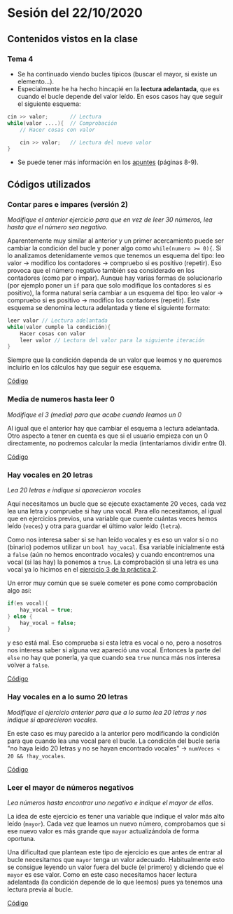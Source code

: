 # Sesión del 22/10/2020

## Contenidos vistos en la clase

### Tema 4
* Se ha continuado viendo bucles típicos (buscar el mayor, si existe un elemento...).
* Especialmente he ha hecho hincapié en la **lectura adelantada**, que es cuando el bucle depende del valor leído. En esos casos hay que seguir el siguiente esquema:
```cpp
cin >> valor;       // Lectura
while(valor ....){  // Comprobación
    // Hacer cosas con valor

    cin >> valor;   // Lectura del nuevo valor
}
```
* Se puede tener más información en los [apuntes](https://eii.cv.uma.es/pluginfile.php/233695/mod_resource/content/4/Tema%204%20-%20Parte%202.pdf) (páginas 8-9).
  
## Códigos utilizados

### Contar pares e impares (versión 2)
*Modifique el anterior ejercicio para que en vez de leer 30 números, lea hasta que el número sea negativo.* 

Aparentemente muy similar al anterior y un primer acercamiento puede ser cambiar la condición del bucle y poner algo como `while(numero >= 0){`. Si lo analizamos detenidamente vemos que tenemos un esquema del tipo: leo valor -> modifico los contadores -> compruebo si es positivo (repetir). Eso provoca que el número negativo también sea considerado en los contadores (como par o impar). Aunque hay varias formas de solucionarlo (por ejemplo poner un `if` para que solo modifique los contadores si es positivo), la forma natural sería cambiar a un esquema del tipo: leo valor -> compruebo si es positivo -> modifico los contadores (repetir). Este esquema se denomina lectura adelantada y tiene el siguiente formato:

```cpp
leer valor // Lectura adelantada
while(valor cumple la condición){
	Hacer cosas con valor
	leer valor // Lectura del valor para la siguiente iteración
}
```

Siempre que la condición dependa de un valor que leemos y no queremos incluirlo en los cálculos hay que seguir ese esquema.

[Código](sesion22.10.20/cantidad_pares_impares_2.cpp)

### Media de numeros hasta leer 0
*Modifique el 3 (media) para que acabe cuando leamos un 0*

Al igual que el anterior hay que cambiar el esquema a lectura adelantada. Otro aspecto a tener en cuenta es que si el usuario empieza con un 0 directamente, no podremos calcular la media (intentaríamos dividir entre 0).

[Código](sesion22.10.20/media_X_numeros.cpp)

### Hay vocales en 20 letras
*Lea 20 letras e indique si aparecieron vocales*

Aquí necesitamos un bucle que se ejecute exactamente 20 veces, cada vez lea una letra y compruebe si hay una vocal. Para ello necesitamos, al igual que en ejercicios previos, una variable que cuente cuántas veces hemos leído (`veces`) y otra para guardar el último valor leído (`letra`). 

Como nos interesa saber si se han leído vocales y es eso un valor sí o no (binario) podemos utilizar un `bool hay_vocal`. Esa variable inicialmente está a `false` (aún no hemos encontrado vocales) y cuando encontremos una vocal (si las hay) la ponemos a `true`. La comprobación si una letra es una vocal ya lo hicimos en el [ejercicio 3 de la práctica 2](../../prácticas/p2.md#ejercicio-3). 

Un error muy común que se suele cometer es pone como comprobación algo así:

```cpp
if(es vocal){
	hay_vocal = true;
} else {
	hay_vocal = false;
}
```

y eso está mal. Eso comprueba si esta letra es vocal o no, pero a nosotros nos interesa saber si alguna vez apareció una vocal. Entonces la parte del `else` no hay que ponerla, ya que cuando sea `true` nunca más nos interesa volver a `false`.

[Código](sesion22.10.20/hay_vocales_en_20_letras.cpp)

### Hay vocales en a lo sumo 20 letras
*Modifique el ejercicio anterior para que a lo sumo lea 20 letras y nos indique si aparecieron vocales.*

En este caso es muy parecido a la anterior pero modificando la condición para que cuando lea una vocal pare el bucle. La condición del bucle sería "no haya leído 20 letras y no se hayan encontrado vocales" -> `numVeces < 20 && !hay_vocales`.

[Código](sesion22.10.20/hay_vocales_max_20_letras.cpp)

### Leer el mayor de números negativos
*Lea números hasta encontrar uno negativo e indique el mayor de ellos.*

La idea de este ejercicio es tener una variable que indique el valor más alto leído (`mayor`). Cada vez que leamos un nuevo número, comprobamos que si ese nuevo valor es más grande que `mayor` actualizándola de forma oportuna. 

Una dificultad que plantean este tipo de ejercicio es que antes de entrar al bucle necesitamos que `mayor` tenga un valor adecuado. Habitualmente esto se consigue leyendo un valor fuera del bucle (el primero) y diciendo que el `mayor` es ese valor. Como en este caso necesitamos hacer lectura adelantada (la condición depende de lo que leemos) pues ya tenemos una lectura previa al bucle.

[Código](sesion22.10.20/mayor_de_negativos.cpp)


